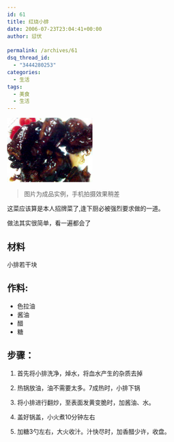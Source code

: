 ```yaml
---
id: 61
title: 红烧小排
date: 2006-07-23T23:04:41+00:00
author: 愆伏

permalink: /archives/61
dsq_thread_id:
  - "3444280253"
categories:
  - 生活
tags:
  - 美食
  - 生活
---
```

![meat](/wp-content/uploads/200607/23_230509_3.jpg)

> 图片为成品实例，手机拍摄效果稍差
  
这菜应该算是本人招牌菜了,逢下厨必被强烈要求做的一道。
  
做法其实很简单，看一遍都会了
  
## 材料

小排若干块
  
## 作料:
- 色拉油
- 酱油
- 醋
- 糖
  
## 步骤：
  
1. 首先将小排洗净，焯水，将血水产生的杂质去掉
  
2. 热锅放油，油不需要太多。7成热时，小排下锅
  
3. 将小排进行翻炒，至表面发黄变脆时，加酱油、水。
  
4. 盖好锅盖，小火煮10分钟左右
  
5. 加糖3勺左右，大火收汁。汁快尽时，加香醋少许，收盘。